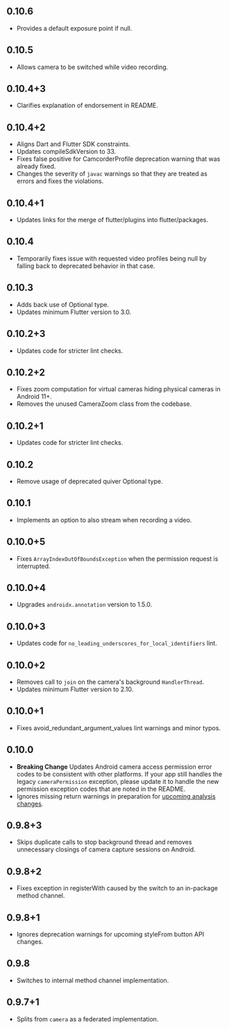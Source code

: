 ## 0.10.6

* Provides a default exposure point if null.

## 0.10.5

* Allows camera to be switched while video recording.
## 0.10.4+3

* Clarifies explanation of endorsement in README.

## 0.10.4+2

* Aligns Dart and Flutter SDK constraints.
* Updates compileSdkVersion to 33.
* Fixes false positive for CamcorderProfile deprecation warning
  that was already fixed.
* Changes the severity of `javac` warnings so that they are treated as errors and fixes the violations.

## 0.10.4+1

* Updates links for the merge of flutter/plugins into flutter/packages.

## 0.10.4

* Temporarily fixes issue with requested video profiles being null by falling back to deprecated behavior in that case.

## 0.10.3

* Adds back use of Optional type.
* Updates minimum Flutter version to 3.0.

## 0.10.2+3

* Updates code for stricter lint checks.

## 0.10.2+2

* Fixes zoom computation for virtual cameras hiding physical cameras in Android 11+.
* Removes the unused CameraZoom class from the codebase.

## 0.10.2+1

* Updates code for stricter lint checks.

## 0.10.2

* Remove usage of deprecated quiver Optional type.

## 0.10.1

* Implements an option to also stream when recording a video.

## 0.10.0+5

* Fixes `ArrayIndexOutOfBoundsException` when the permission request is interrupted.

## 0.10.0+4

* Upgrades `androidx.annotation` version to 1.5.0.

## 0.10.0+3

* Updates code for `no_leading_underscores_for_local_identifiers` lint.

## 0.10.0+2

* Removes call to `join` on the camera's background `HandlerThread`.
* Updates minimum Flutter version to 2.10.

## 0.10.0+1

* Fixes avoid_redundant_argument_values lint warnings and minor typos.

## 0.10.0

* **Breaking Change** Updates Android camera access permission error codes to be consistent with other platforms. If your app still handles the legacy `cameraPermission` exception, please update it to handle the new permission exception codes that are noted in the README.
* Ignores missing return warnings in preparation for [upcoming analysis changes](https://github.com/flutter/flutter/issues/105750).

## 0.9.8+3

* Skips duplicate calls to stop background thread and removes unnecessary closings of camera capture sessions on Android.

## 0.9.8+2

* Fixes exception in registerWith caused by the switch to an in-package method channel.

## 0.9.8+1

* Ignores deprecation warnings for upcoming styleFrom button API changes.

## 0.9.8

* Switches to internal method channel implementation.

## 0.9.7+1

* Splits from `camera` as a federated implementation.

